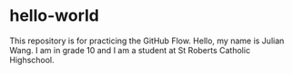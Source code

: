 # hello-world
This repository is for practicing the GitHub Flow.
Hello, my name is Julian Wang. I am in grade 10 and I am a student at St Roberts Catholic Highschool.
